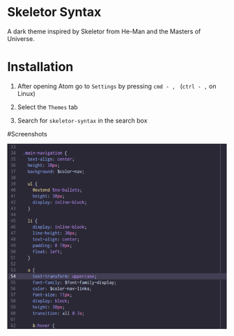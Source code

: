 # Skeletor Syntax

A dark theme inspired by Skeletor from He-Man and the Masters of Universe.

# Installation

1. After opening Atom go to `Settings` by pressing `cmd - , ` (`ctrl - ,` on
  Linux)

2. Select the `Themes` tab

3. Search for `skeletor-syntax` in the search box

#Screenshots

![Screenshot](screenshot.png)
